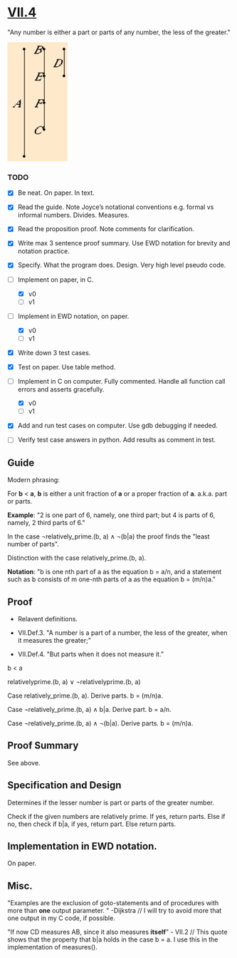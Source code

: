 # [VII.4](https://mathcs.clarku.edu/~djoyce/java/elements/bookVII/propVII4.html)

"Any number is either a part or parts of any number, the less of the greater."

![VII.4 figure](./VII.4.png)

### TODO

* [x] Be neat. On paper. In text.
* [x] Read the guide. Note Joyce’s notational conventions e.g. formal vs informal numbers. Divides. Measures.
* [x] Read the proposition proof. Note comments for clarification.
* [x] Write max 3 sentence proof summary. Use EWD notation for brevity and notation practice.
* [x] Specify. What the program does. Design. Very high level pseudo code.
* [ ] Implement on paper, in C. 
  * [x] v0 
  * [ ] v1
* [ ] Implement in EWD notation, on paper.
  * [x] v0 
  * [ ] v1
* [x] Write down 3 test cases.
* [x] Test on paper. Use table method.
* [ ] Implement in C on computer. Fully commented. Handle all function call errors and asserts gracefully.
  * [x] v0 
  * [ ] v1
* [x] Add and run test cases on computer. Use gdb debugging if needed.
* [ ] Verify test case answers in python. Add results as comment in test.



## Guide 

Modern phrasing:

For **b** < **a**, 
**b** is either a unit fraction of **a** or a proper fraction of **a**.
a.k.a. part or parts.

**Example**: "2 is one part of 6, namely, one third part; but 4 is parts of 6, namely, 2 third parts of 6."

In the case ¬relatively_prime.(b, a) ∧ ¬(b|a) the proof finds the "least number of parts".

Distinction with the case relatively_prime.(b, a).

**Notation**: "b is one nth part of a as the equation b = a/n, and a statement such as b consists of m one-nth parts of a as the equation b = (m/n)a."

## Proof 

* Relavent definitions.

 * VII.Def.3. "A number is a part of a number, the less of the greater, when it measures the greater;”

 * VII.Def.4. "But parts when it does not measure it.”
 
b < a

relativelyprime.(b, a) ∨ ¬relativelyprime.(b, a)

Case relatively_prime.(b, a). Derive parts. b = (m/n)a.

Case ¬relatively_prime.(b, a) ∧ b|a. Derive part. b = a/n.

Case ¬relatively_prime.(b, a) ∧ ¬(b|a). Derive parts. b = (m/n)a.


## Proof Summary

See above.

## Specification and Design

Determines if the lesser number is part or parts of the greater number.

Check if the given numbers are relatively prime. If yes, return parts.
Else if no, then check if b|a, if yes, return part. Else return parts.

## Implementation in EWD notation.

On paper.

## Misc.

"Examples are the exclusion of goto-statements and of procedures with more than **one** output parameter. " -Dijkstra // I will try to avoid more that one output in my C code, if possible.

"If now CD measures AB, since it also measures **itself**" - VII.2 // This quote shows that the property that b|a holds in the case b = a. I use this in the implementation of measures().

